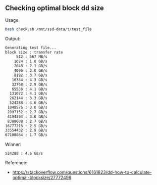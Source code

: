 ## Checking optimal block dd size

Usage
```bash
bash check.sh /mnt/ssd-data/t/test_file   
```

Output:
```bash
Generating test file...
block size : transfer rate
     512 : 567 MB/s
    1024 : 1.0 GB/s
    2048 : 2.1 GB/s
    4096 : 2.0 GB/s
    8192 : 3.7 GB/s
   16384 : 4.3 GB/s
   32768 : 2.9 GB/s
   65536 : 4.1 GB/s
  131072 : 4.1 GB/s
  262144 : 3.3 GB/s
  524288 : 4.6 GB/s
 1048576 : 3.0 GB/s
 2097152 : 2.7 GB/s
 4194304 : 3.0 GB/s
 8388608 : 2.7 GB/s
16777216 : 2.5 GB/s
33554432 : 2.9 GB/s
67108864 : 1.7 GB/s
```

Winner:
```
524288 : 4.6 GB/s
```

Reference:
* https://stackoverflow.com/questions/6161823/dd-how-to-calculate-optimal-blocksize/27772496
